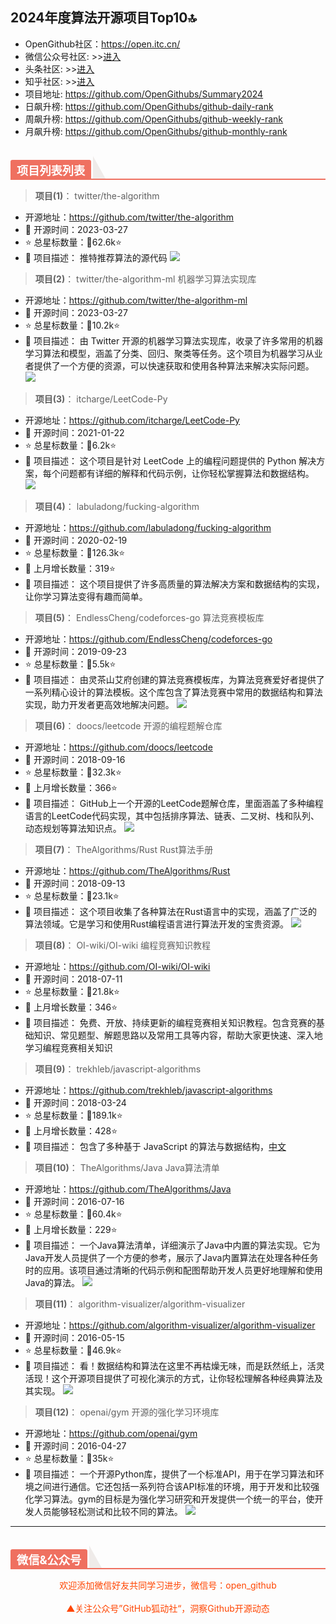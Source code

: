 ## 2024年度算法开源项目Top10🔝

- OpenGithub社区：https://open.itc.cn/
- 微信公众号社区: >>[进入](https://mp.weixin.qq.com/mp/appmsgalbum?__biz=MzkzOTQ5Mzk0NA==&action=getalbum&album_id=2943875821830864900&scene=173&subscene=227&sessionid=1724741336&enterid=1724741344&from_msgid=2247486556&from_itemidx=1&count=3&nolastread=1#wechat_redirect)
- 头条社区: >>[进入](https://www.toutiao.com/c/user/token/MS4wLjABAAAAmvfOws0L3K53LliyFX5JSmIS3b8RmD4dj_uwATFbgu4/)
- 知乎社区: >>[进入](https://www.zhihu.com/people/OpenGithub)
- 项目地址: https://github.com/OpenGithubs/Summary2024
- 日飙升榜: https://github.com/OpenGithubs/github-daily-rank
- 周飙升榜: https://github.com/OpenGithubs/github-weekly-rank
- 月飙升榜: https://github.com/OpenGithubs/github-monthly-rank

<h2 style="margin-top: 30px;margin-bottom: 15px;font-weight: bold;border-bottom: 2px solid rgb(239, 112, 96);font-size: 1.3em;"><span style="display: none;"></span><span style="display: inline-block;background: rgb(239, 112, 96);color: rgb(255, 255, 255);padding: 3px 10px 1px;border-top-right-radius: 3px;border-top-left-radius: 3px;margin-right: 3px;">项目列表列表</span><span style="display: inline-block;vertical-align: bottom;border-bottom: 36px solid #efebe9;border-right: 20px solid transparent;"> </span></h2>

> **项目(1)**： twitter/the-algorithm  
- 开源地址：https://github.com/twitter/the-algorithm
- 📅 开源时间：2023-03-27
- ⭐ 总星标数量：🔺62.6k⭐
- 📝 项目描述： 推特推荐算法的源代码
    ![](http://photocdn.tv.sohu.com/img/20230410/pic_org_1c3205b4-31ef-4b2d-a2ef-69a2d8d8e861.jpeg)
> **项目(2)**： twitter/the-algorithm-ml  机器学习算法实现库
- 开源地址：https://github.com/twitter/the-algorithm-ml
- 📅 开源时间：2023-03-27
- ⭐ 总星标数量：🔺10.2k⭐
- 📝 项目描述： 由 Twitter 开源的机器学习算法实现库，收录了许多常用的机器学习算法和模型，涵盖了分类、回归、聚类等任务。这个项目为机器学习从业者提供了一个方便的资源，可以快速获取和使用各种算法来解决实际问题。
    ![](http://photocdn.tv.sohu.com/img/20230410/pic_org_1c3205b4-31ef-4b2d-a2ef-69a2d8d8e861.jpeg)
> **项目(3)**： itcharge/LeetCode-Py  
- 开源地址：https://github.com/itcharge/LeetCode-Py
- 📅 开源时间：2021-01-22
- ⭐ 总星标数量：🔺6.2k⭐
- 📝 项目描述： 这个项目是针对 LeetCode 上的编程问题提供的 Python 解决方案，每个问题都有详细的解释和代码示例，让你轻松掌握算法和数据结构。
    ![](http://photocdn.tv.sohu.com/img/20230304/pic_org_b0dcd6c7-dab2-43ff-aafd-aec8ff84aac4.png)
> **项目(4)**： labuladong/fucking-algorithm  
- 开源地址：https://github.com/labuladong/fucking-algorithm
- 📅 开源时间：2020-02-19
- ⭐ 总星标数量：🔺126.3k⭐
- 🔺 上月增长数量：319⭐
- 📝 项目描述： 这个项目提供了许多高质量的算法解决方案和数据结构的实现，让你学习算法变得有趣而简单。
    ![]()
> **项目(5)**： EndlessCheng/codeforces-go  算法竞赛模板库
- 开源地址：https://github.com/EndlessCheng/codeforces-go
- 📅 开源时间：2019-09-23
- ⭐ 总星标数量：🔺5.5k⭐
- 📝 项目描述： 由灵茶山艾府创建的算法竞赛模板库，为算法竞赛爱好者提供了一系列精心设计的算法模板。这个库包含了算法竞赛中常用的数据结构和算法实现，助力开发者更高效地解决问题。
    ![](http://photocdn.tv.sohu.com/img/q_mini/20240122/pic_org_e4b4ab73-c700-47cb-b283-28f6df7a9d7a.png)
> **项目(6)**： doocs/leetcode  开源的编程题解仓库
- 开源地址：https://github.com/doocs/leetcode
- 📅 开源时间：2018-09-16
- ⭐ 总星标数量：🔺32.3k⭐
- 🔺 上月增长数量：366⭐
- 📝 项目描述： GitHub上一个开源的LeetCode题解仓库，里面涵盖了多种编程语言的LeetCode代码实现，其中包括排序算法、链表、二叉树、栈和队列、动态规划等算法知识点。
    ![](https://photocdn.tv.sohu.com/img/github/149001365.png)
> **项目(7)**： TheAlgorithms/Rust  Rust算法手册
- 开源地址：https://github.com/TheAlgorithms/Rust
- 📅 开源时间：2018-09-13
- ⭐ 总星标数量：🔺23.1k⭐
- 📝 项目描述： 这个项目收集了各种算法在Rust语言中的实现，涵盖了广泛的算法领域。它是学习和使用Rust编程语言进行算法开发的宝贵资源。
    ![](http://photocdn.tv.sohu.com/img/q_mini/20230529/pic_org_2cbc1a59-50b9-48b5-8b03-c56617b43a97.png)
> **项目(8)**： OI-wiki/OI-wiki  编程竞赛知识教程
- 开源地址：https://github.com/OI-wiki/OI-wiki
- 📅 开源时间：2018-07-11
- ⭐ 总星标数量：🔺21.8k⭐
- 🔺 上月增长数量：346⭐
- 📝 项目描述： 免费、开放、持续更新的编程竞赛相关知识教程。包含竞赛的基础知识、常见题型、解题思路以及常用工具等内容，帮助大家更快速、深入地学习编程竞赛相关知识
    ![]()
> **项目(9)**： trekhleb/javascript-algorithms  
- 开源地址：https://github.com/trekhleb/javascript-algorithms
- 📅 开源时间：2018-03-24
- ⭐ 总星标数量：🔺189.1k⭐
- 🔺 上月增长数量：428⭐
- 📝 项目描述： 包含了多种基于 JavaScript 的算法与数据结构，[中文](https://github.com/trekhleb/javascript-algorithms/blob/master/README.zh-CN.md)
    ![]()
> **项目(10)**： TheAlgorithms/Java  Java算法清单
- 开源地址：https://github.com/TheAlgorithms/Java
- 📅 开源时间：2016-07-16
- ⭐ 总星标数量：🔺60.4k⭐
- 🔺 上月增长数量：229⭐
- 📝 项目描述： 一个Java算法清单，详细演示了Java中内置的算法实现。它为Java开发人员提供了一个方便的参考，展示了Java内置算法在处理各种任务时的应用。该项目通过清晰的代码示例和配图帮助开发人员更好地理解和使用Java的算法。
    ![](https://photocdn.tv.sohu.com/img/github/63477660.gif)
> **项目(11)**： algorithm-visualizer/algorithm-visualizer  
- 开源地址：https://github.com/algorithm-visualizer/algorithm-visualizer
- 📅 开源时间：2016-05-15
- ⭐ 总星标数量：🔺46.9k⭐
- 📝 项目描述： 看！数据结构和算法在这里不再枯燥无味，而是跃然纸上，活灵活现！这个开源项目提供了可视化演示的方式，让你轻松理解各种经典算法及其实现。
    ![](http://photocdn.tv.sohu.com/img/20230404/pic_org_52b85204-2358-4d7b-9786-9b57ab3af646.png)
> **项目(12)**： openai/gym  开源的强化学习环境库
- 开源地址：https://github.com/openai/gym
- 📅 开源时间：2016-04-27
- ⭐ 总星标数量：🔺35k⭐
- 📝 项目描述： 一个开源Python库，提供了一个标准API，用于在学习算法和环境之间进行通信。它还包括一系列符合该API标准的环境，用于开发和比较强化学习算法。gym的目标是为强化学习研究和开发提供一个统一的平台，使开发人员能够轻松测试和比较不同的算法。
    ![](http://photocdn.tv.sohu.com/img/q_mini/20231103/pic_org_39c1b23d-c534-4c83-913c-ae629073befc.png)

---

<h2 style="margin-top: 30px;margin-bottom: 15px;font-weight: bold;border-bottom: 2px solid rgb(239, 112, 96);font-size: 1.3em;"><span style="display: none;"></span><span style="display: inline-block;background: rgb(239, 112, 96);color: rgb(255, 255, 255);padding: 3px 10px 1px;border-top-right-radius: 3px;border-top-left-radius: 3px;margin-right: 3px;">微信&公众号</span><span style="display: inline-block;vertical-align: bottom;border-bottom: 36px solid #efebe9;border-right: 20px solid transparent;"> </span></h2>

<center><span style="color: orangered">欢迎添加微信好友共同学习进步，微信号：open_github</center>
<br/>
<center><span style="color: orangered">▲关注公众号”GitHub狐动社“，洞察Github开源动态</span><center>